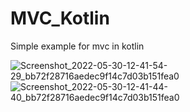 # MVC_Kotlin
Simple example for mvc in kotlin

![Screenshot_2022-05-30-12-41-54-29_bb72f28716aedec9f14c7d03b151fea0](https://user-images.githubusercontent.com/33086068/172009393-1fbaef26-161f-474c-8742-1580b8209f30.jpg)
![Screenshot_2022-05-30-12-41-44-40_bb72f28716aedec9f14c7d03b151fea0](https://user-images.githubusercontent.com/33086068/172009408-1c869851-c1b2-43bb-9812-e5f0a743c92b.jpg)

